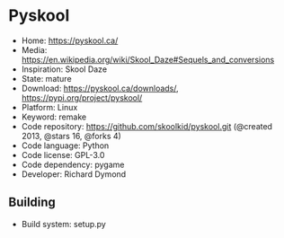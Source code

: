 # Pyskool

- Home: https://pyskool.ca/
- Media: https://en.wikipedia.org/wiki/Skool_Daze#Sequels_and_conversions
- Inspiration: Skool Daze
- State: mature
- Download: https://pyskool.ca/downloads/, https://pypi.org/project/pyskool/
- Platform: Linux
- Keyword: remake
- Code repository: https://github.com/skoolkid/pyskool.git (@created 2013, @stars 16, @forks 4)
- Code language: Python
- Code license: GPL-3.0
- Code dependency: pygame
- Developer: Richard Dymond

## Building

- Build system: setup.py
